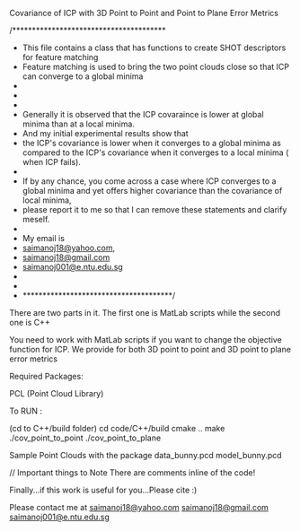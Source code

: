 Covariance of ICP with 3D Point to Point and Point to Plane Error Metrics

/***************************************
 * This file contains a class that has functions to create SHOT descriptors for feature matching
 * Feature matching is used to bring the two point clouds close so that ICP can converge to a global minima
 *
 *
 *
 * Generally it is observed that the ICP covaraince is lower at global minima than at a local minima.
 * And my initial experimental results show that
 * the ICP's covariance is lower when it converges to a global minima as compared to the ICP's covariance when it converges to a local minima ( when ICP fails).
 *
 * If by any chance, you come across a case where ICP converges to a global minima and yet offers higher covariance than the covariance of local minima,
 * please report it to me so that I can remove these statements and clarify meself.
 *
 * My email is
 * saimanoj18@yahoo.com,
 * saimanoj18@gmail.com
 * saimanoj001@e.ntu.edu.sg
 *
 *
 * **************************************/

There are two parts in it. The first one is MatLab scripts while the second one is C++

You need to work with MatLab scripts if you want to change the objective function for ICP. We provide for both 3D point to point and 3D point to plane error metrics


Required Packages:

PCL (Point Cloud Library)

To RUN :

(cd to C++/build folder)
cd code/C++/build
cmake ..
make
./cov_point_to_point
./cov_point_to_plane


Sample Point Clouds with the package
data_bunny.pcd
model_bunny.pcd

// Important things to Note
There are comments inline of the code!

Finally...if this work is useful for you...Please cite :)


Please contact me at
saimanoj18@yahoo.com
saimanoj18@gmail.com
saimanoj001@e.ntu.edu.sg


